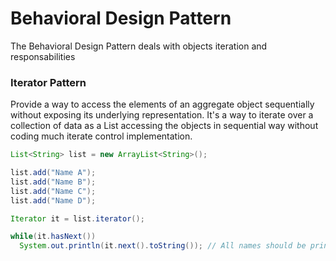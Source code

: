 # Behavioral Design Pattern

The Behavioral Design Pattern deals with objects iteration and responsabilities

### Iterator Pattern

Provide a way to access the elements of an aggregate object sequentially without exposing its underlying representation. It's a way to iterate over a collection of data as a List accessing the objects in sequential way without coding much iterate control implementation.

```java
List<String> list = new ArrayList<String>();

list.add("Name A");
list.add("Name B");
list.add("Name C");
list.add("Name D");

Iterator it = list.iterator();

while(it.hasNext())
  System.out.println(it.next().toString()); // All names should be printed
```
